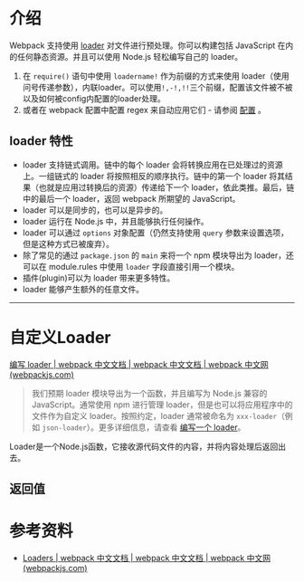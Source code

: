 # 介绍

Webpack 支持使用 [loader](https://www.webpackjs.com/concepts/loaders) 对文件进行预处理。你可以构建包括 JavaScript 在内的任何静态资源。并且可以使用 Node.js 轻松编写自己的 loader。

1. 在 `require()` 语句中使用 `loadername!` 作为前缀的方式来使用 loader（使用问号传递参数），内联loader。可以使用`!,-!,!!`三个前缀，配置该文件被不被以及如何被config内配置的loader处理。
2. 或者在 webpack 配置中配置 regex 来自动应用它们 - 请参阅 [配置](https://www.webpackjs.com/concepts/loaders/#configuration) 。

## loader 特性

- loader 支持链式调用。链中的每个 loader 会将转换应用在已处理过的资源上。一组链式的 loader 将按照相反的顺序执行。链中的第一个 loader 将其结果（也就是应用过转换后的资源）传递给下一个 loader，依此类推。最后，链中的最后一个 loader，返回 webpack 所期望的 JavaScript。
- loader 可以是同步的，也可以是异步的。
- loader 运行在 Node.js 中，并且能够执行任何操作。
- loader 可以通过 `options` 对象配置（仍然支持使用 `query` 参数来设置选项，但是这种方式已被废弃）。
- 除了常见的通过 `package.json` 的 `main` 来将一个 npm 模块导出为 loader，还可以在 module.rules 中使用 `loader` 字段直接引用一个模块。
- 插件(plugin)可以为 loader 带来更多特性。
- loader 能够产生额外的任意文件。

-----

# 自定义Loader

[编写 loader | webpack 中文文档 | webpack 中文文档 | webpack 中文网 (webpackjs.com)](https://www.webpackjs.com/contribute/writing-a-loader/)

> 我们预期 loader 模块导出为一个函数，并且编写为 Node.js 兼容的 JavaScript。通常使用 npm 进行管理 loader，但是也可以将应用程序中的文件作为自定义 loader。按照约定，loader 通常被命名为 `xxx-loader`（例如 `json-loader`）。更多详细信息，请查看 [编写一个 loader](https://www.webpackjs.com/contribute/writing-a-loader/)。

Loader是一个Node.js函数，它接收源代码文件的内容，并将内容处理后返回出去。

## 返回值





# 参考资料

- [Loaders | webpack 中文文档 | webpack 中文文档 | webpack 中文网 (webpackjs.com)](https://www.webpackjs.com/loaders/)